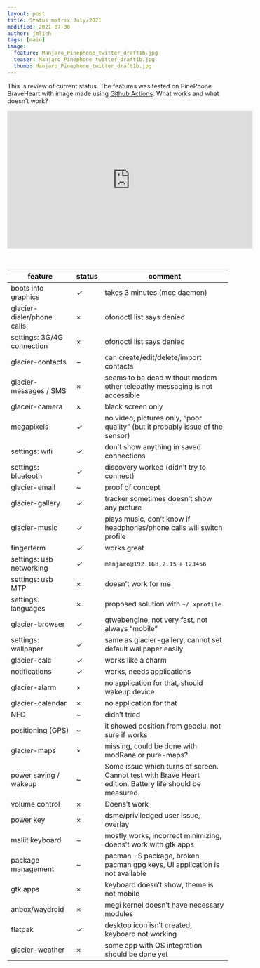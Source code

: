 ```yaml
---
layout: post
title: Status matrix July/2021
modified: 2021-07-30
author: jmlich
tags: [main]
image:
  feature: Manjaro_Pinephone_twitter_draft1b.jpg
  teaser: Manjaro_Pinephone_twitter_draft1b.jpg
  thumb: Manjaro_Pinephone_twitter_draft1b.jpg
---
```


This is review of current status. The features was tested on PinePhone BraveHeart with image made using [Github Actions](https://github.com/jmlich/nemo-images/releases). What works and what doesn’t work?

<iframe width="560" height="315" src="https://www.youtube.com/embed/IV1uIGQxENY" title="YouTube video player" frameborder="0" allow="accelerometer; autoplay; clipboard-write; encrypted-media; gyroscope; picture-in-picture" allowfullscreen></iframe>

&nbsp;

| feature  | status  | comment  |
|----------|---------|----------|
| boots into graphics	|	✓	|	takes 3 minutes (mce daemon)                                                |
| glacier-dialer/phone calls	|	×	|	ofonoctl list says denied                                           |
| settings: 3G/4G connection	|	×	|	ofonoctl list says denied                                           |
| glacier-contacts	|	~	|	can create/edit/delete/import contacts                                          |
| glacier-messages / SMS	|	×	|	seems to be dead without modem  other telepathy messaging is not accessible  |
| glaceir-camera	|	×	|	black screen only                                                               |
| megapixels	|	✓	|	no video, pictures only, “poor quality” (but it probably issue of the sensor)       |
| settings: wifi	|	✓	|	don’t show anything in saved connections                                        |
| settings: bluetooth	|	✓	|	discovery worked (didn’t try to connect)                                    |
| glacier-email	|	~	|	proof of concept                                                                    |
| glacier-gallery	|	✓	|	tracker sometimes doesn’t show any picture                                      |
| glacier-music	|	✓	|	plays music, don’t know if headphones/phone calls will switch profile               |
| fingerterm	|	✓	|	works great                                                                         |
| settings: usb networking	|	✓	|	`manjaro@192.168.2.15` + `123456`                                           |
| settings: usb MTP	|	×	|	doesn’t work for me                                                             |
| settings: languages	|	×	|	proposed solution with `~/.xprofile`                                          |
| glacier-browser	|	✓	|	qtwebengine, not very fast, not always “mobile”                                 |
| settings: wallpaper	|	✓	|	same as glacier-gallery, cannot set default wallpaper easily                |
| glacier-calc	|	✓	|	works like a charm                                                                  |
| notifications	|	✓	|	works, needs applications                                                           |
| glacier-alarm	|	×	|	no application for that, should wakeup device                                       |
| glacier-calendar	|	×	|	no application for that                                                         |
| NFC	|	~	|	didn’t tried                                                                                |
| positioning (GPS)	|	~	|	it showed position from geoclu, not sure if works                               |
| glacier-maps	|	×	|	missing, could be done with modRana or pure-maps?                                   |
| power saving / wakeup 	|	~	|	Some issue which turns of screen. Cannot test with Brave Heart edition. Battery life should be measured. |
| volume control	|	×	|	Doens’t work                                                                    |
| power key	|	×	|	dsme/priviledged user issue, overlay                                                    |
| maliit keyboard	|	~	|	mostly works, incorrect minimizing, doens’t work with gtk apps                  |
| package management	|	~	|	pacman -S package, broken pacman gpg keys, UI application is not available  |
| gtk apps	|	×	|	keyboard doesn’t show, theme is not mobile                                              |
| anbox/waydroid	|	×	|	megi kernel doesn’t have necessary modules                                      |
| flatpak	|	✓	|	desktop icon isn’t created, keyboard not working                                        |
| glacier-weather	|	×	|	some app with OS integration should be done yet |